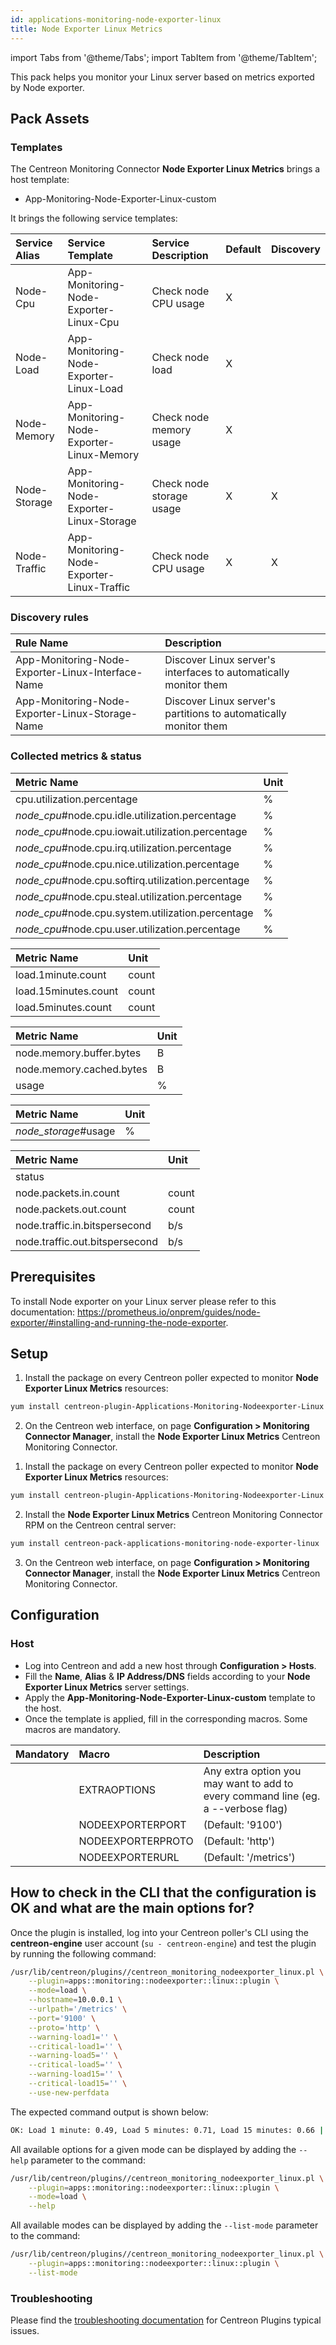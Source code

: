 ```yaml
---
id: applications-monitoring-node-exporter-linux
title: Node Exporter Linux Metrics
---
```

import Tabs from '@theme/Tabs';
import TabItem from '@theme/TabItem';

This pack helps you monitor your Linux server based on metrics exported by Node exporter. 

## Pack Assets

### Templates

The Centreon Monitoring Connector **Node Exporter Linux Metrics** brings a host template:

* App-Monitoring-Node-Exporter-Linux-custom

It brings the following service templates:

| Service Alias | Service Template                           | Service Description      | Default | Discovery |
|:--------------|:-------------------------------------------|:-------------------------|:--------|:----------|
| Node-Cpu      | App-Monitoring-Node-Exporter-Linux-Cpu     | Check node CPU usage     | X       |           |
| Node-Load     | App-Monitoring-Node-Exporter-Linux-Load    | Check node load          | X       |           |
| Node-Memory   | App-Monitoring-Node-Exporter-Linux-Memory  | Check node memory usage  | X       |           |
| Node-Storage  | App-Monitoring-Node-Exporter-Linux-Storage | Check node storage usage | X       | X         |
| Node-Traffic  | App-Monitoring-Node-Exporter-Linux-Traffic | Check node CPU usage     | X       | X         |

### Discovery rules

| Rule Name                                         | Description                                                      |
|:--------------------------------------------------|:-----------------------------------------------------------------|
| App-Monitoring-Node-Exporter-Linux-Interface-Name | Discover Linux server's interfaces to automatically monitor them |
| App-Monitoring-Node-Exporter-Linux-Storage-Name   | Discover Linux server's partitions to automatically monitor them |

### Collected metrics & status

<Tabs groupId="sync">
<TabItem value="Node-Cpu" label="Node-Cpu">

| Metric Name                                        | Unit  |
|:---------------------------------------------------|:------|
| cpu.utilization.percentage                         | %     |
| *node_cpu*#node.cpu.idle.utilization.percentage    | %     |
| *node_cpu*#node.cpu.iowait.utilization.percentage  | %     |
| *node_cpu*#node.cpu.irq.utilization.percentage     | %     |
| *node_cpu*#node.cpu.nice.utilization.percentage    | %     |
| *node_cpu*#node.cpu.softirq.utilization.percentage | %     |
| *node_cpu*#node.cpu.steal.utilization.percentage   | %     |
| *node_cpu*#node.cpu.system.utilization.percentage  | %     |
| *node_cpu*#node.cpu.user.utilization.percentage    | %     |

</TabItem>
<TabItem value="Node-Load" label="Node-Load">

| Metric Name          | Unit  |
|:---------------------|:------|
| load.1minute.count   | count |
| load.15minutes.count | count |
| load.5minutes.count  | count |

</TabItem>
<TabItem value="Node-Memory" label="Node-Memory">

| Metric Name              | Unit  |
|:-------------------------|:------|
| node.memory.buffer.bytes | B     |
| node.memory.cached.bytes | B     |
| usage                    | %     |

</TabItem>
<TabItem value="Node-Storage" label="Node-Storage">

| Metric Name          | Unit  |
|:---------------------|:------|
| *node_storage*#usage | %     |

</TabItem>
<TabItem value="Node-Traffic" label="Node-Traffic">

| Metric Name                    | Unit  |
|:-------------------------------|:------|
| status                         |       |
| node.packets.in.count          | count |
| node.packets.out.count         | count |
| node.traffic.in.bitspersecond  | b/s   |
| node.traffic.out.bitspersecond | b/s   |

</TabItem>
</Tabs>

## Prerequisites

To install Node exporter on your Linux server please refer to this documentation: https://prometheus.io/onprem/guides/node-exporter/#installing-and-running-the-node-exporter. 

## Setup

<Tabs groupId="sync">
<TabItem value="Online License" label="Online License">

1. Install the package on every Centreon poller expected to monitor **Node Exporter Linux Metrics** resources:

```bash
yum install centreon-plugin-Applications-Monitoring-Nodeexporter-Linux
```

2. On the Centreon web interface, on page **Configuration > Monitoring Connector Manager**, install the **Node Exporter Linux Metrics** Centreon Monitoring Connector.

</TabItem>
<TabItem value="Offline License" label="Offline License">

1. Install the package on every Centreon poller expected to monitor **Node Exporter Linux Metrics** resources:

```bash
yum install centreon-plugin-Applications-Monitoring-Nodeexporter-Linux
```

2. Install the **Node Exporter Linux Metrics** Centreon Monitoring Connector RPM on the Centreon central server:

```bash
yum install centreon-pack-applications-monitoring-node-exporter-linux
```

3. On the Centreon web interface, on page **Configuration > Monitoring Connector Manager**, install the **Node Exporter Linux Metrics** Centreon Monitoring Connector.

</TabItem>
</Tabs>

## Configuration

### Host

* Log into Centreon and add a new host through **Configuration > Hosts**.
* Fill the **Name**, **Alias** & **IP Address/DNS** fields according to your **Node Exporter Linux Metrics** server settings.
* Apply the **App-Monitoring-Node-Exporter-Linux-custom** template to the host.
* Once the template is applied, fill in the corresponding macros. Some macros are mandatory.

| Mandatory   | Macro             | Description                                                                            |
|:------------|:------------------|:---------------------------------------------------------------------------------------|
|             | EXTRAOPTIONS      | Any extra option you may want to add to every command line (eg. a --verbose flag)      |
|             | NODEEXPORTERPORT  | (Default: '9100')                                                                      |
|             | NODEEXPORTERPROTO | (Default: 'http')                                                                      |
|             | NODEEXPORTERURL   | (Default: '/metrics')                                                                  |

## How to check in the CLI that the configuration is OK and what are the main options for?

Once the plugin is installed, log into your Centreon poller's CLI using the
**centreon-engine** user account (`su - centreon-engine`) and test the plugin by
running the following command:

```bash
/usr/lib/centreon/plugins//centreon_monitoring_nodeexporter_linux.pl \
    --plugin=apps::monitoring::nodeexporter::linux::plugin \
    --mode=load \
    --hostname=10.0.0.1 \
    --urlpath='/metrics' \
    --port='9100' \
    --proto='http' \
    --warning-load1='' \
    --critical-load1='' \
    --warning-load5='' \
    --critical-load5='' \
    --warning-load15='' \
    --critical-load15='' \
    --use-new-perfdata
```

The expected command output is shown below:

```bash
OK: Load 1 minute: 0.49, Load 5 minutes: 0.71, Load 15 minutes: 0.66 | 'load.1minute.count'=0.49;;;0; 'load.5minutes.count'=0.71;;;0; 'load.15minutes.count'=0.66;;;0;
```

All available options for a given mode can be displayed by adding the
`--help` parameter to the command:

```bash
/usr/lib/centreon/plugins//centreon_monitoring_nodeexporter_linux.pl \
    --plugin=apps::monitoring::nodeexporter::linux::plugin \
    --mode=load \
    --help
```

All available modes can be displayed by adding the `--list-mode` parameter to
the command:

```bash
/usr/lib/centreon/plugins//centreon_monitoring_nodeexporter_linux.pl \
    --plugin=apps::monitoring::nodeexporter::linux::plugin \
    --list-mode
```

### Troubleshooting

Please find the [troubleshooting documentation](../getting-started/how-to-guides/troubleshooting-plugins.md)
for Centreon Plugins typical issues.